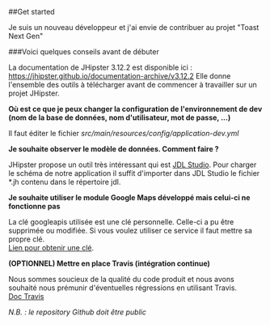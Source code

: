 ##Get started

Je suis un nouveau développeur et j'ai envie de contribuer au projet "Toast Next Gen"  

###Voici quelques conseils avant de débuter

La documentation de JHipster 3.12.2 est disponible ici : https://jhipster.github.io/documentation-archive/v3.12.2 Elle donne l'ensemble des outils à télécharger avant de commencer à travailler sur un projet JHipster.

**Où est ce que je peux changer la configuration de l'environnement de dev (nom de la base de données, nom d'utilisateur, mot de passe, ...)**

Il faut éditer le fichier *src/main/resources/config/application-dev.yml*

**Je souhaite observer le modèle de données. Comment faire ?**

JHipster propose un outil très intéressant qui est [JDL Studio](https://jhipster.github.io/jdl-studio/). Pour charger le schéma de notre application il suffit d'importer dans JDL Studio le fichier *.jh contenu dans le répertoire jdl.

**Je souhaite utiliser le module Google Maps développé mais celui-ci ne fonctionne pas**

La clé googleapis utilisée est une clé personnelle. Celle-ci a pu être supprimée ou modifiée. Si vous voulez utiliser ce service il faut mettre sa propre clé.  
[Lien pour obtenir une clé](https://developers.google.com/maps/documentation/javascript/).

**(OPTIONNEL) Mettre en place Travis (intégration continue)**

Nous sommes soucieux de la qualité du code produit et nous avons souhaité nous prémunir d'éventuelles régressions en utilisant Travis.  
[Doc Travis](https://travis-ci.org/)

*N.B. : le repository Github doit être public*
